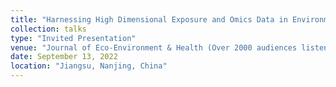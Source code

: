 ```yaml
---
title: "Harnessing High Dimensional Exposure and Omics Data in Environmental Health Sciences"
collection: talks
type: "Invited Presentation"
venue: "Journal of Eco-Environment & Health (Over 2000 audiences listened to the webinar)"
date: September 13, 2022
location: "Jiangsu, Nanjing, China"
---
```

